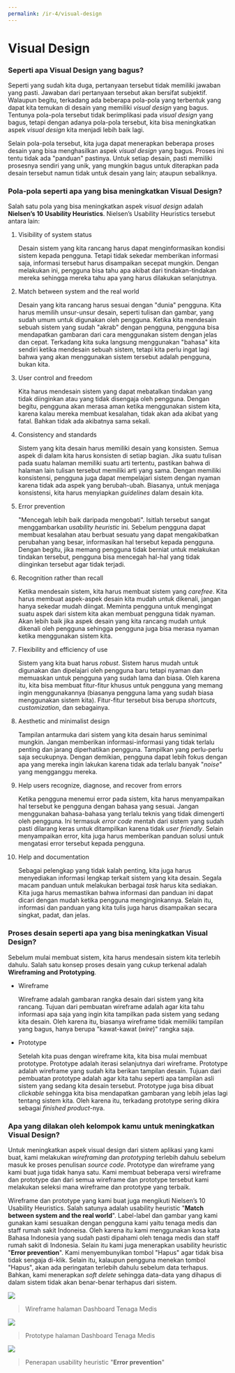```yaml
---
permalink: /ir-4/visual-design
---
```


# Visual Design

### Seperti apa Visual Design yang bagus?

Seperti yang sudah kita duga, pertanyaan tersebut tidak memiliki jawaban yang pasti. Jawaban dari pertanyaan tersebut akan bersifat subjektif. Walaupun begitu, terkadang ada beberapa pola-pola yang terbentuk yang dapat kita temukan di desain yang memiliki *visual design* yang bagus. Tentunya pola-pola tersebut tidak berimplikasi pada *visual design* yang bagus, tetapi dengan adanya pola-pola tersebut, kita bisa meningkatkan aspek *visual design* kita menjadi lebih baik lagi. 

Selain pola-pola tersebut, kita juga dapat menerapkan beberapa proses desain yang bisa menghasilkan aspek *visual design* yang bagus. Proses ini tentu tidak ada "panduan" pastinya. Untuk setiap desain, pasti memiliki prosesnya sendiri yang unik, yang mungkin bagus untuk diterapkan pada desain tersebut namun tidak untuk desain yang lain; ataupun sebaliknya.

### Pola-pola seperti apa yang bisa meningkatkan Visual Design?

Salah satu pola yang bisa meningkatkan aspek *visual design* adalah **Nielsen’s 10 Usability Heuristics**. Nielsen’s Usability Heuristics tersebut antara lain:

1. Visibility of system status

    Desain sistem yang kita rancang harus dapat menginformasikan kondisi sistem kepada pengguna. Tetapi tidak sekedar memberikan informasi saja, informasi tersebut harus disampaikan secepat mungkin. Dengan melakukan ini, pengguna bisa tahu apa akibat dari tindakan-tindakan mereka sehingga mereka tahu apa yang harus dilakukan selanjutnya.

2. Match between system and the real world

    Desain yang kita rancang harus sesuai dengan "dunia" pengguna. Kita harus memilih unsur-unsur desain, seperti tulisan dan gambar, yang sudah umum untuk digunakan oleh pengguna. Ketika kita mendesain sebuah sistem yang sudah "akrab" dengan pengguna, pengguna bisa mendapatkan gambaran dari cara menggunakan sistem dengan jelas dan cepat. Terkadang kita suka langsung menggunakan "bahasa" kita sendiri ketika mendesain sebuah sistem, tetapi kita perlu ingat lagi bahwa yang akan menggunakan sistem tersebut adalah pengguna, bukan kita.

3. User control and freedom

    Kita harus mendesain sistem yang dapat mebatalkan tindakan yang tidak diinginkan atau yang tidak disengaja oleh pengguna. Dengan begitu, pengguna akan merasa aman ketika menggunakan sistem kita, karena kalau mereka membuat kesalahan, tidak akan ada akibat yang fatal. Bahkan tidak ada akibatnya sama sekali.

4. Consistency and standards

    Sistem yang kita desain harus memiliki desain yang konsisten. Semua aspek di dalam kita harus konsisten di setiap bagian. Jika suatu tulisan pada suatu halaman memiliki suatu arti tertentu, pastikan bahwa di halaman lain tulisan tersebut memiliki arti yang sama. Dengan memiliki konsistensi, pengguna juga dapat mempelajari sistem dengan nyaman karena tidak ada aspek yang berubah-ubah. Biasanya, untuk menjaga konsistensi, kita harus menyiapkan *guidelines* dalam desain kita.

5. Error prevention

    "Mencegah lebih baik daripada mengobati". Isitlah tersebut sangat menggambarkan *usability heuristic* ini. Sebelum pengguna dapat membuat kesalahan atau berbuat sesuatu yang dapat mengakibatkan perubahan yang besar, informasikan hal tersebut kepada pengguna. Dengan begitu, jika memang pengguna tidak berniat untuk melakukan tindakan tersebut, pengguna bisa mencegah hal-hal yang tidak diinginkan tersebut agar tidak terjadi.

6. Recognition rather than recall

    Ketika mendesain sistem, kita harus membuat sistem yang *carefree*. Kita harus membuat aspek-aspek desain kita mudah untuk dikenali, jangan hanya sekedar mudah diingat. Meminta pengguna untuk mengingat suatu aspek dari sistem kita akan membuat pengguna tidak nyaman. Akan lebih baik jika aspek desain yang kita rancang mudah untuk dikenali oleh pengguna sehingga pengguna juga bisa merasa nyaman ketika menggunakan sistem kita.

7. Flexibility and efficiency of use

    Sistem yang kita buat harus *robust*. Sistem harus mudah untuk digunakan dan dipelajari oleh pengguna baru tetapi nyaman dan memuaskan untuk pengguna yang sudah lama dan biasa. Oleh karena itu, kita bisa membuat fitur-fitur khusus untuk pengguna yang memang ingin menggunakannya (biasanya pengguna lama yang sudah biasa menggunakan sistem kita). Fitur-fitur tersebut bisa berupa *shortcuts*, *customization*, dan sebagainya.

8. Aesthetic and minimalist design

    Tampilan antarmuka dari sistem yang kita desain harus seminimal mungkin. Jangan memberikan informasi-informasi yang tidak terlalu penting dan jarang diperhatikan pengguna. Tampilkan yang perlu-perlu saja secukupnya. Dengan demikian, pengguna dapat lebih fokus dengan apa yang mereka ingin lakukan karena tidak ada terlalu banyak "*noise*" yang mengganggu mereka.

9. Help users recognize, diagnose, and recover from errors

    Ketika pengguna menemui error pada sistem, kita harus menyampaikan hal tersebut ke pengguna dengan bahasa yang sesuai. Jangan menggunakan bahasa-bahasa yang terlalu teknis yang tidak dimengerti oleh pengguna. Ini termasuk *error code* mentah dari sistem yang sudah pasti dilarang keras untuk ditampilkan karena tidak *user friendly*. Selain menyampaikan error, kita juga harus memberikan panduan solusi untuk mengatasi error tersebut kepada pengguna.

10. Help and documentation

    Sebagai pelengkap yang tidak kalah penting, kita juga harus menyediakan informasi lengkap terkait sistem yang kita desain. Segala macam panduan untuk melakukan berbagai *task* harus kita sediakan. Kita juga harus memastikan bahwa informasi dan panduan ini dapat dicari dengan mudah ketika pengguna menginginkannya. Selain itu, informasi dan panduan yang kita tulis juga harus disampaikan secara singkat, padat, dan jelas.

### Proses desain seperti apa yang bisa meningkatkan Visual Design?

Sebelum mulai membuat sistem, kita harus mendesain sistem kita terlebih dahulu. Salah satu konsep proses desain yang cukup terkenal adalah **Wireframing and Prototyping**.

- Wireframe

    Wireframe adalah gambaran rangka desain dari sistem yang kita rancang. Tujuan dari pembuatan wireframe adalah agar kita tahu informasi apa saja yang ingin kita tampilkan pada sistem yang sedang kita desain. Oleh karena itu, biasanya wireframe tidak memiliki tampilan yang bagus, hanya berupa "kawat-kawat (*wire*)" rangka saja.

- Prototype

    Setelah kita puas dengan wireframe kita, kita bisa mulai membuat prototype. Prototype adalah iterasi selanjutnya dari wireframe. Prototype adalah wireframe yang sudah kita berikan tampilan desain. Tujuan dari pembuatan prototype adalah agar kita tahu seperti apa tampilan asli sistem yang sedang kita desain tersebut. Prototype juga bisa dibuat *clickable* sehingga kita bisa mendapatkan gambaran yang lebih jelas lagi tentang sistem kita. Oleh karena itu, terkadang prototype sering dikira sebagai *finished product*-nya.

### Apa yang dilakan oleh kelompok kamu untuk meningkatkan Visual Design?

Untuk meningkatkan aspek visual design dari sistem aplikasi yang kami buat, kami melakukan *wireframing* dan *prototyping* terlebih dahulu sebelum masuk ke proses penulisan *source code*. Prototype dan wireframe yang kami buat juga tidak hanya satu. Kami membuat beberapa versi wireframe dan prototype dan dari semua wireframe dan prototype tersebut kami melakukan seleksi mana wireframe dan prototype yang terbaik.

Wireframe dan prototype yang kami buat juga mengikuti Nielsen’s 10 Usability Heuristics. Salah satunya adalah usability heuristic "**Match between system and the real world**". Label-label dan gambar yang kami gunakan kami sesuaikan dengan pengguna kami yaitu tenaga medis dan staff rumah sakit Indoneisa. Oleh karena itu kami menggunakan kosa kata Bahasa Indonesia yang sudah pasti dipahami oleh tenaga medis dan staff rumah sakit di Indonesia. Selain itu kami juga menerapkan usability heuristic "**Error prevention**". Kami menyembunyikan tombol "Hapus" agar tidak bisa tidak sengaja di-klik. Selain itu, kalaupun pengguna menekan tombol "Hapus", akan ada peringatan terlebih dahulu sebelum data terhapus. Bahkan, kami menerapkan *soft delete* sehingga data-data yang dihapus di dalam sistem tidak akan benar-benar terhapus dari sistem.

![](./img/DashboardWF.png)

> Wireframe halaman Dashboard Tenaga Medis

![](./img/DashboardProto.png)

> Prototype halaman Dashboard Tenaga Medis

![](./img/PopupDelete.png)

> Penerapan usability heuristic "**Error prevention**"
